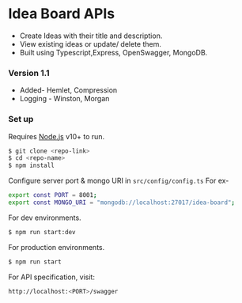 # Idea Board APIs

- Create Ideas with their title and description.
- View existing ideas or update/ delete them.
- Built using Typescript,Express, OpenSwagger, MongoDB.

### Version 1.1

- Added- Hemlet, Compression
- Logging - Winston, Morgan

### Set up

Requires [Node.js](https://nodejs.org/) v10+ to run.

```sh
$ git clone <repo-link>
$ cd <repo-name>
$ npm install
```

Configure server port & mongo URI in `src/config/config.ts` For ex-

```sh
export const PORT = 8001;
export const MONGO_URI = "mongodb://localhost:27017/idea-board";
```

For dev environments.

```sh
$ npm run start:dev
```

For production environments.

```sh
$ npm run start
```

For API specification, visit:

```sh
http://localhost:<PORT>/swagger
```
